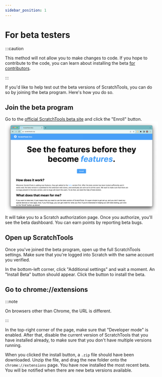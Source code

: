 ```yaml
---
sidebar_position: 1
---
```


# For beta testers

:::caution

This method will not allow you to make changes to code. If you hope to contribute to the code, you can learn about installing the beta [for contributors](https://docs.scratchtools.app/docs/getting-started/installing-beta/contributors).

:::

If you'd like to help test out the beta versions of ScratchTools, you can do so by joining the beta program. Here's how you do so.

## Join the beta program
Go to the [official ScratchTools beta site](https://scratchtools.zip) and click the "Enroll" button.
![Beta site](https://raw.githubusercontent.com/STForScratch/data/main/beta-site.png)
It will take you to a Scratch authorization page. Once you authorize, you'll see the beta dashboard. You can earn points by reporting beta bugs.

## Open up ScratchTools
Once you've joined the beta program, open up the full ScratchTools settings. Make sure that you're logged into Scratch with the same account you verified.

In the bottom-left corner, click "Additional settings" and wait a moment. An "Install Beta" button should appear. Click the button to install the beta.

## Go to chrome://extensions

:::note

On browsers other than Chrome, the URL is different.

:::

In the top-right corner of the page, make sure that "Developer mode" is enabled. After that, disable the current version of ScratchTools that you have installed already, to make sure that you don't have multiple versions running.

When you clicked the install button, a `.zip` file should have been downloaded. Unzip the file, and drag the new folder onto the `chrome://extensions` page. You have now installed the most recent beta. You will be notified when there are new beta versions available.